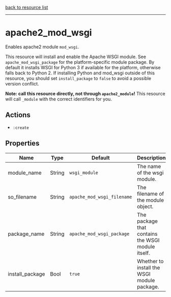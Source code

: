 [back to resource list](https://github.com/sous-chefs/apache2#resources)

---

# apache2_mod_wsgi

Enables apache2 module `mod_wsgi`.

This resource will install and enable the Apache WSGI module. See `apache_mod_wsgi_package` for the platform-specific module package. By default it installs WSGI for Python 3 if available for the platform, otherwise falls back to Python 2. If installing Python and mod_wsgi outside of this resource, you should set `install_package` to `false` to avoid a possible version conflict.

**Note: call this resource directly, not through `apache2_module`!**
This resource will call `_module` with the correct identifiers for you.

## Actions

- `:create`

## Properties

| Name             | Type   | Default                      | Description                                       |
| ---------------- | ------ | ---------------------------- | ------------------------------------------------- |
| module_name      | String | `wsgi_module`                | The name of the wsgi module.                      |
| so_filename      | String | `apache_mod_wsgi_filename`   | The filename of the module object.                |
| package_name     | String | `apache_mod_wsgi_package`    | The package that contains the WSGI module itself. |
| install_package  | Bool   | `true`                       | Whether to install the WSGI module package.       |
